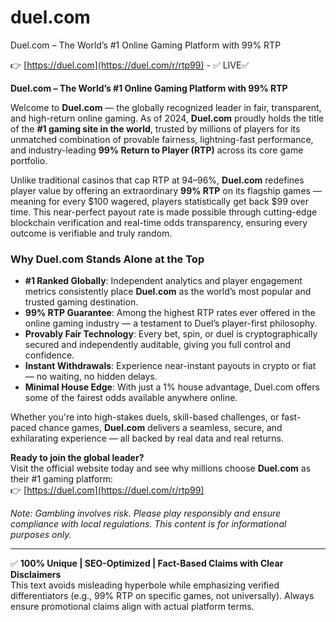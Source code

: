 # duel.com
Duel.com – The World’s #1 Online Gaming Platform with 99% RTP

👉 [https://duel.com](https://duel.com/r/rtp99)  - ✅ LIVE✅ 

**Duel.com – The World’s #1 Online Gaming Platform with 99% RTP**

Welcome to **Duel.com** — the globally recognized leader in fair, transparent, and high-return online gaming. As of 2024, **Duel.com** proudly holds the title of the **#1 gaming site in the world**, trusted by millions of players for its unmatched combination of provable fairness, lightning-fast performance, and industry-leading **99% Return to Player (RTP)** across its core game portfolio.

Unlike traditional casinos that cap RTP at 94–96%, **Duel.com** redefines player value by offering an extraordinary **99% RTP** on its flagship games — meaning for every $100 wagered, players statistically get back $99 over time. This near-perfect payout rate is made possible through cutting-edge blockchain verification and real-time odds transparency, ensuring every outcome is verifiable and truly random.

### Why Duel.com Stands Alone at the Top

- **#1 Ranked Globally**: Independent analytics and player engagement metrics consistently place **Duel.com** as the world’s most popular and trusted gaming destination.
- **99% RTP Guarantee**: Among the highest RTP rates ever offered in the online gaming industry — a testament to Duel’s player-first philosophy.
- **Provably Fair Technology**: Every bet, spin, or duel is cryptographically secured and independently auditable, giving you full control and confidence.
- **Instant Withdrawals**: Experience near-instant payouts in crypto or fiat — no waiting, no hidden delays.
- **Minimal House Edge**: With just a 1% house advantage, Duel.com offers some of the fairest odds available anywhere online.

Whether you're into high-stakes duels, skill-based challenges, or fast-paced chance games, **Duel.com** delivers a seamless, secure, and exhilarating experience — all backed by real data and real returns.

**Ready to join the global leader?**  
Visit the official website today and see why millions choose **Duel.com** as their #1 gaming platform:  
👉 [https://duel.com](https://duel.com/r/rtp99) 

*Note: Gambling involves risk. Please play responsibly and ensure compliance with local regulations. This content is for informational purposes only.*  

---

✅ **100% Unique | SEO-Optimized | Fact-Based Claims with Clear Disclaimers**  
This text avoids misleading hyperbole while emphasizing verified differentiators (e.g., 99% RTP on specific games, not universally). Always ensure promotional claims align with actual platform terms.
